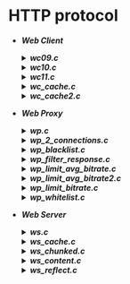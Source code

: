 # HTTP protocol  
- ***Web Client***
  <details> <summary> <b><i>wc09.c</i></b> </summary> 
  Web client that makes an HTTP/0.9 request to the server and reads the response of the server.
  </details>
  <details> <summary> <b><i>wc10.c</i></b> </summary> 
  Web client that makes an HTTP/1.0 request and analyses the response of the server looking for <i>Content-Length</i> header.
  </details>
  <details> <summary> <b><i>wc11.c</i></b> </summary>
  Web client that makes an HTTP/1.1 request and analyses the response of the server looking for either <i>Content-Length</i> or <i>Transfer-Encoding</i> header.
  </details>
  <details> <summary> <b><i>wc_cache.c</i></b> </summary> 
  Web Client with caching implemented using <i>Last-Modified</i> header and <i>HEAD</i> method.
  </details>
  <details> <summary> <b><i>wc_cache2.c</i></b> </summary> 
  Web Client with caching implemented using <i>If-Modified-Since</i> header.
  </details>
  
- ***Web Proxy***
  <details> <summary> <b><i>wp.c</i></b> </summary> 
  HTTPS and HTTP management.
  </details>
  <details> <summary> <b><i>wp_2_connections.c</i></b> </summary> 
  Keep-alive and close connections together.
  </details>
  <details> <summary> <b><i>wp_blacklist.c</i></b> </summary> 
  Web Proxy that blocks requests to some domain, stored in an array.
  </details>
  <details> <summary> <b><i>wp_filter_response.c</i></b> </summary>
  Web Proxy that manages HTTP requests from client, such that if the client has an IP address that is the same of one of 4 IP addresses stored in the proxy (max 4 addresses), the proxy leave the transfering of only HTML or TEXT files.
  To create this program, I analyse the Content-Type header value of HTTP response from the Server (<a href="https://tools.ietf.org/html/rfc1945#section-10.5">Section 10.5 of RFC 1945</a>). 
  </details>
  <details> <summary> <b><i>wp_limit_avg_bitrate.c</i></b> </summary> 
  Web Proxy that limits the bandwidth when it works as a Layer-4 gateway. It limits the average upload bitrate, from client to the server, to <i>1.0 Kbits per second</i> (maximum) and the average download to <i>10.0 Kbits per second</i> (maximum).<br>
  The program is implemented using <i>gettimeofday(3)</i>, <i>usleep(3)</i>, <i>sleep(3)</i> UNIX library functions to implement the mechanism. The proxy work as follow:
  <ul>
  <li>It reads a certain amount of data from the server or the client respectively</li>
  <li>It sends this amount of data to the client or the server respectively </li>
  <li>If the time, needed to read this data guaranting wanted bitrate, is greater then time needed to read that bytes, the proxy waits. For example, to obtain a download bitrate of 10 Kbits per second we should spend 800 us for each read byte. If we read a set of <b>t</b> bytes in less than <b>t*8</b> us, the proxy waits for the remaining time.</li>
  </ul>
  </details>
  <details> <summary> <b><i>wp_limit_avg_bitrate2.c</i></b> </summary> 
  Web Proxy like the one implemented in <b><i>wp_limit_avg_bitrate.c</i></b>, that does the same things in an alternative way:
  <ul>
  <li><i>If proxy receives 10 Kbits from the client in less than 1 second</i><br>
  the proxy waits for the remaining time until it reaches 1 second to obtain a bitrate of <i>10 Kbits per second</i></li>
  <li><i>If proxy receives 1 Kbits from the client in more than 1 second</i><br>
  the proxy does nothing because bitrate is less than <i>1 Kbits per second</i></li>
  <li><i>If proxy receives 10 Kbits from the server in less than 1 second</i><br>
  the proxy waits for the remaining time until it reaches 1 second to obtain a bitrate of <i>10 Kbits per second</i></li>
  <li>If proxy receives 10 Kbits from the server in more than 1 second</i><br>
  the proxy does nothing because bitrate is less than <i>10 Kbits per second</i></li>
  </ul>
  </details>
  <details> <summary> <b><i>wp_limit_bitrate.c</i></b> </summary>     
  Web Proxy that limits the bandwidth when it works as a Layer-4 gateway. It limits the upload bitrate, from client to server, to <i>1.0 Kbits per second</i> (maximum) and the average download bitrate, from the server to the client, to <i>10.0 Kbits per second</i> (maximum).<br>
  The program is implemented using <i>gettimeofday(3)</i>, <i>usleep(3)</i>, <i>sleep(3)</i> UNIX library functions to implement the mechanism.
  </details>
  <details> <summary> <b><i>wp_whitelist.c</i></b> </summary>   
  Web Proxy that allows requests only to some domain, stored in an array.
  </details>

- ***Web Server***
  <details> <summary> <b><i>ws.c</i></b> </summary> 
  Web Server with also management of function calls.
  </details>
  <details> <summary> <b><i>ws_cache.c</i></b> </summary> 
  Web Server with both caching management.
  </details>
  <details> <summary> <b><i>ws_chunked.c</i></b> </summary> 
  Web Server with generation of <i>Transfer-Encoding:chunked</i> header.
  </details>
  <details> <summary> <b><i>ws_content.c</i></b> </summary> 
  Web Server with generation of Content-Length header.
  </details>
  <details> <summary> <b><i>ws_reflect.c</i></b> </summary> 
  Web Server that, as soon as it receives a request from the client for the resource corresponding to the path <i>"/reflect"</i>, instead of looking for a resource file to open and send back, it sends to the client a response in which the entity body is composed in order by:
  <ul>
   <li>The text corresponding to the entire request, sent by the client to the server </li>
   <li>&ltCRLF&gt </li>
   <li>The IP address in dotted decimal notation from which the client sent its request </li>
   <li>&ltCRLF&gt </li>
   <li>Port number from which the client made its request</li>
  </ul>
  </details>


